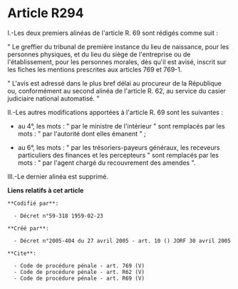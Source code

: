 # Article R294

I.-Les deux premiers alinéas de l'article R. 69 sont rédigés comme suit : 

" Le greffier du tribunal de première instance du lieu de naissance, pour les personnes physiques, et du lieu du siège de
l'entreprise ou de l'établissement, pour les personnes morales, dès qu'il est avisé, inscrit sur les fiches les mentions
prescrites aux articles 769 et 769-1. 

" L'avis est adressé dans le plus bref délai au procureur de la République ou, conformément au second alinéa de l'article R.
62, au service du casier judiciaire national automatisé. " 

II.-Les autres modifications apportées à l'article R. 69 sont les suivantes :

- au 4°, les mots : " par le ministre de l'intérieur " sont remplacés par les mots : " par l'autorité dont elles émanent " ;

- au 6°, les mots : " par les trésoriers-payeurs généraux, les receveurs particuliers des finances et les percepteurs " sont
remplacés par les mots : " par l'agent chargé du recouvrement des amendes ". 

III.-Le dernier alinéa est supprimé.

**Liens relatifs à cet article**

	**Codifié par**:

	  - Décret n°59-318 1959-02-23

	**Créé par**:

	  - Décret n°2005-404 du 27 avril 2005 - art. 10 () JORF 30 avril 2005

	**Cite**:

	  - Code de procédure pénale - art. 769 (V)
	  - Code de procédure pénale - art. R62 (V)
	  - Code de procédure pénale - art. R69 (V)
